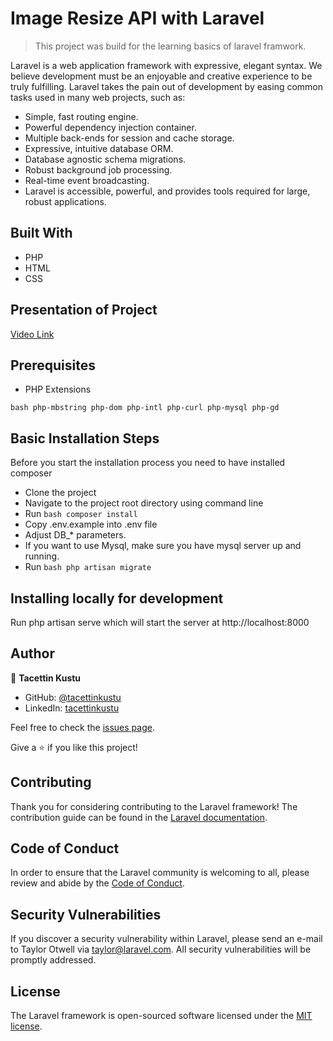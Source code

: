 # Image Resize API with Laravel
> This project was build for the learning basics of laravel framwork.

Laravel is a web application framework with expressive, elegant syntax. We believe development must be an enjoyable and creative experience to be truly fulfilling. Laravel takes the pain out of development by easing common tasks used in many web projects, such as:

* Simple, fast routing engine.
* Powerful dependency injection container.
* Multiple back-ends for session and cache storage.
* Expressive, intuitive database ORM.
* Database agnostic schema migrations.
* Robust background job processing.
* Real-time event broadcasting.
* Laravel is accessible, powerful, and provides tools required for large, robust applications.

## Built With

* PHP
* HTML
* CSS

## Presentation of Project

[Video Link](https://drive.google.com/file/d/1CHZp85CaWAU3kYCWjxLKM65vASthxvcK/view?usp=sharing)

## Prerequisites

* PHP Extensions

```bash php-mbstring php-dom php-intl php-curl php-mysql php-gd ```

## Basic Installation Steps
Before you start the installation process you need to have installed composer

* Clone the project
* Navigate to the project root directory using command line
* Run 
```bash composer install ```
* Copy .env.example into .env file
* Adjust DB_* parameters.
* If you want to use Mysql, make sure you have mysql server up and running.
* Run 
 ```bash php artisan migrate ```
 
## Installing locally for development

Run php artisan serve which will start the server at http://localhost:8000

## Author
👤 **Tacettin Kustu**

- GitHub: [@tacettinkustu](https://github.com/tacettinkustu)
- LinkedIn: [tacettinkustu](https://www.linkedin.com/in/tacettin-k%C3%BCst%C3%BC-aaba721b5/)


Feel free to check the [issues page](../../issues/).

Give a ⭐️ if you like this project!

## Contributing

Thank you for considering contributing to the Laravel framework! The contribution guide can be found in the [Laravel documentation](https://laravel.com/docs/contributions).

## Code of Conduct

In order to ensure that the Laravel community is welcoming to all, please review and abide by the [Code of Conduct](https://laravel.com/docs/contributions#code-of-conduct).

## Security Vulnerabilities

If you discover a security vulnerability within Laravel, please send an e-mail to Taylor Otwell via [taylor@laravel.com](mailto:taylor@laravel.com). All security vulnerabilities will be promptly addressed.

## License

The Laravel framework is open-sourced software licensed under the [MIT license](https://opensource.org/licenses/MIT).
